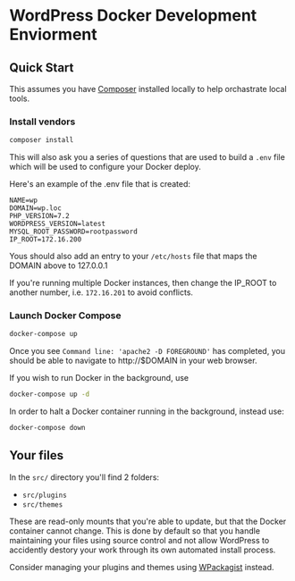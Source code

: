 # WordPress Docker Development Enviorment

## Quick Start

This assumes you have [Composer](https://getcomposer.org) installed locally to help orchastrate local tools.

### Install vendors

```bash
composer install
```

This will also ask you a series of questions that are used to build a `.env` file which will be used to configure your Docker deploy.

Here's an example of the .env file that is created:

```
NAME=wp
DOMAIN=wp.loc
PHP_VERSION=7.2
WORDPRESS_VERSION=latest
MYSQL_ROOT_PASSWORD=rootpassword
IP_ROOT=172.16.200
```

Yous should also add an entry to your `/etc/hosts` file that maps the DOMAIN above to 127.0.0.1

If you're running multiple Docker instances, then change the IP_ROOT to another number, i.e. `172.16.201` to avoid conflicts.

### Launch Docker Compose

```bash
docker-compose up
```

Once you see `Command line: 'apache2 -D FOREGROUND'` has completed, you should be able to navigate to http://$DOMAIN in your web browser.

If you wish to run Docker in the background, use

```bash
docker-compose up -d
```

In order to halt a Docker container running in the background, instead use:

```bash
docker-compose down
```

## Your files

In the `src/` directory you'll find 2 folders:

- `src/plugins`
- `src/themes`

These are read-only mounts that you're able to update, but that the Docker container cannot change. This is done by default so that you handle maintaining your files using source control and not allow WordPress to accidently destory your work through its own automated install process.

Consider managing your plugins and themes using [WPackagist](https://wpackagist.org/) instead.
